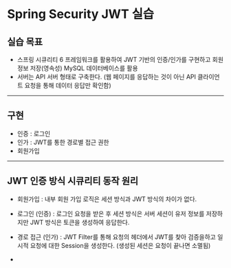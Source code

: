 # Spring Security JWT 실습

## 실습 목표
- 스프링 시큐리티 6 프레임워크를 활용하여 JWT 기반의 인증/인가를 구현하고 회원 정보 저장(영속성) MySQL 데이터베이스를 활용
- 서버는 API 서버 형태로 구축한다. (웹 페이지를 응답하는 것이 아닌 API 클라이언트 요청을 통해 데이터 응답만 확인함)

---
## 구현
- 인증 : 로그인
- 인가 : JWT를 통한 경로별 접근 권한
- 회원가입

---
## JWT 인증 방식 시큐리티 동작 원리
- 회원가입 : 내부 회원 가입 로직은 세션 방식과 JWT 방식의 차이가 없다.

- 로그인 (인증) : 로그인 요청을 받은 후 세션 방식은 서버 세션이 유저 정보를 저장하지만 JWT 방식은 토큰을 생성하여 응답한다.


- 경로 접근 (인가) : JWT Filter를 통해 요청의 헤더에서 JWT를 찾아 검증을하고 일시적 요청에 대한 Session을 생성한다. (생성된 세션은 요청이 끝나면 소멸됨)
- 
